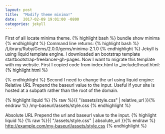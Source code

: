 ```yaml
---
layout: post
title:  "Modify theme minima!"
date:   2017-02-09 19:01:00 -0800
categories: jekyll
---
```

First of all locate minima theme.
{% highlight bash %}
bundle show minima
{% endhighlight %}
Command line returns:
{% highlight bash %}
/Library/Ruby/Gems/2.0.0/gems/minima-2.1.0
{% endhighlight %}
Jekyll is using liquid template engine.
I downloaded an bootstrap template startbootstrap-freelancer-gh-pages. Now I want to migrate this template with my website.
First I copied <head> code from index.html to _include/head.html:
{% highlight html %}
<!-- Bootstrap Core CSS -->
  <link href="vendor/bootstrap/css/bootstrap.min.css" rel="stylesheet">
  <!-- Theme CSS -->
  <link href="css/freelancer.min.css" rel="stylesheet">
  <!-- Custom Fonts -->
  <link href="vendor/font-awesome/css/font-awesome.min.css" rel="stylesheet" type="text/css">
  <link href="https://fonts.googleapis.com/css?family=Montserrat:400,700" rel="stylesheet" type="text/css">
  <link href="https://fonts.googleapis.com/css?family=Lato:400,700,400italic,700italic" rel="stylesheet" type="text/css">
  <!-- HTML5 Shim and Respond.js IE8 support of HTML5 elements and media queries -->
  <!-- WARNING: Respond.js doesn't work if you view the page via file:// -->
  <!--[if lt IE 9]>
  <script src="https://oss.maxcdn.com/libs/html5shiv/3.7.0/html5shiv.js"></script>
  <script src="https://oss.maxcdn.com/libs/respond.js/1.4.2/respond.min.js"></script>
  <![endif]-->
{% endhighlight %}
Second I need to change the url using liquid engine:
Relative URL
Prepend the baseurl value to the input. Useful if your site is hosted at a subpath rather than the root of the domain.

{% highlight liquid %}
{% raw %}{{ "/assets/style.css" | relative_url }}{% endraw %}
/my-baseurl/assets/style.css
{% endhighlight %}

Absolute URL
Prepend the url and baseurl value to the input.
{% highlight liquid %}
{% raw %}{{ "/assets/style.css" | absolute_url }}{% endraw %}
http://example.com/my-baseurl/assets/style.css
{% endhighlight %}

[jekyll-docs]: http://jekyllrb.com/docs/home
[jekyll-gh]:   https://github.com/jekyll/jekyll
[jekyll-talk]: https://talk.jekyllrb.com/
